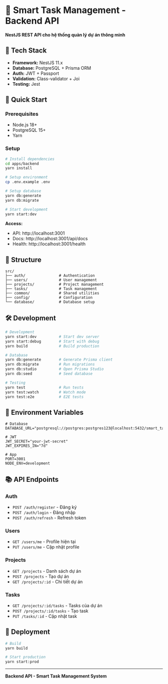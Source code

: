 # 🚀 Smart Task Management - Backend API

**NestJS REST API cho hệ thống quản lý dự án thông minh**

## 🎯 Tech Stack

- **Framework:** NestJS 11.x
- **Database:** PostgreSQL + Prisma ORM
- **Auth:** JWT + Passport
- **Validation:** Class-validator + Joi
- **Testing:** Jest

## 🚀 Quick Start

### Prerequisites
- Node.js 18+
- PostgreSQL 15+
- Yarn

### Setup

```bash
# Install dependencies
cd apps/backend
yarn install

# Setup environment
cp .env.example .env

# Setup database
yarn db:generate
yarn db:migrate

# Start development
yarn start:dev
```

**Access:**
- API: http://localhost:3001
- Docs: http://localhost:3001/api/docs
- Health: http://localhost:3001/health

## 📁 Structure

```
src/
├── auth/               # Authentication
├── users/              # User management
├── projects/           # Project management
├── tasks/              # Task management
├── common/             # Shared utilities
├── config/             # Configuration
└── database/           # Database setup
```

## 🛠️ Development

```bash
# Development
yarn start:dev          # Start dev server
yarn start:debug        # Start with debug
yarn build              # Build production

# Database
yarn db:generate        # Generate Prisma client
yarn db:migrate         # Run migrations
yarn db:studio          # Open Prisma Studio
yarn db:seed            # Seed database

# Testing
yarn test               # Run tests
yarn test:watch         # Watch mode
yarn test:e2e           # E2E tests
```

## 🔧 Environment Variables

```env
# Database
DATABASE_URL="postgresql://postgres:postgres123@localhost:5432/smart_task_management"

# JWT
JWT_SECRET="your-jwt-secret"
JWT_EXPIRES_IN="7d"

# App
PORT=3001
NODE_ENV=development
```

## 📚 API Endpoints

### Auth
- `POST /auth/register` - Đăng ký
- `POST /auth/login` - Đăng nhập
- `POST /auth/refresh` - Refresh token

### Users
- `GET /users/me` - Profile hiện tại
- `PUT /users/me` - Cập nhật profile

### Projects
- `GET /projects` - Danh sách dự án
- `POST /projects` - Tạo dự án
- `GET /projects/:id` - Chi tiết dự án

### Tasks
- `GET /projects/:id/tasks` - Tasks của dự án
- `POST /projects/:id/tasks` - Tạo task
- `PUT /tasks/:id` - Cập nhật task

## 🚀 Deployment

```bash
# Build
yarn build

# Start production
yarn start:prod
```

---

**Backend API - Smart Task Management System** 